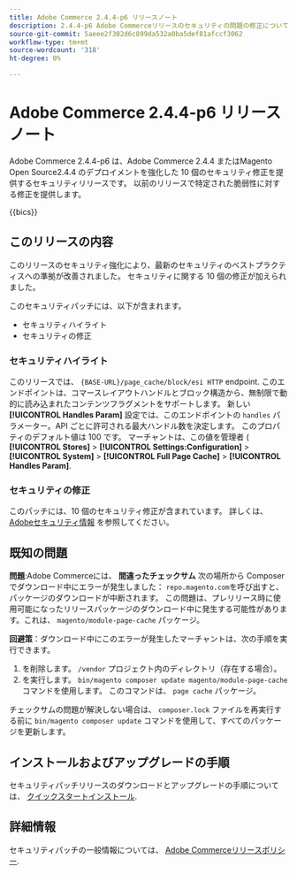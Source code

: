 ```yaml
---
title: Adobe Commerce 2.4.4-p6 リリースノート
description: 2.4.4-p6 Adobe Commerceリリースのセキュリティの問題の修正について説明します。
source-git-commit: 5aeee2f302d6c899da532a0ba5def81afccf3062
workflow-type: tm+mt
source-wordcount: '318'
ht-degree: 0%

---
```



# Adobe Commerce 2.4.4-p6 リリースノート

Adobe Commerce 2.4.4-p6 は、Adobe Commerce 2.4.4 またはMagento Open Source2.4.4 のデプロイメントを強化した 10 個のセキュリティ修正を提供するセキュリティリリースです。 以前のリリースで特定された脆弱性に対する修正を提供します。

{{bics}}

## このリリースの内容

このリリースのセキュリティ強化により、最新のセキュリティのベストプラクティスへの準拠が改善されました。 セキュリティに関する 10 個の修正が加えられました。

このセキュリティパッチには、以下が含まれます。

* セキュリティハイライト
* セキュリティの修正

### セキュリティハイライト

このリリースでは、 `{BASE-URL}/page_cache/block/esi HTTP` endpoint. このエンドポイントは、コマースレイアウトハンドルとブロック構造から、無制限で動的に読み込まれたコンテンツフラグメントをサポートします。 新しい **[!UICONTROL Handles Param]** 設定では、このエンドポイントの `handles` パラメーター。API ごとに許可される最大ハンドル数を決定します。 このプロパティのデフォルト値は 100 です。 マーチャントは、この値を管理者 ( **[!UICONTROL Stores]** > **[!UICONTROL Settings:Configuration]** > **[!UICONTROL System]** > **[!UICONTROL Full Page Cache]** > **[!UICONTROL Handles Param]**. <!-- AC-9113 -->

### セキュリティの修正

このパッチには、10 個のセキュリティ修正が含まれています。 詳しくは、 [Adobeセキュリティ情報](https://helpx.adobe.com/security/products/magento/apsb23-50.html) を参照してください。

## 既知の問題

**問題**:Adobe Commerceには、 **間違ったチェックサム** 次の場所から Composer でダウンロード中にエラーが発生しました： `repo.magento.com`を呼び出すと、パッケージのダウンロードが中断されます。 この問題は、プレリリース時に使用可能になったリリースパッケージのダウンロード中に発生する可能性があります。これは、 `magento/module-page-cache` パッケージ。

**回避策**：ダウンロード中にこのエラーが発生したマーチャントは、次の手順を実行できます。

1) を削除します。 `/vendor` プロジェクト内のディレクトリ（存在する場合）。
2) を実行します。 `bin/magento composer update magento/module-page-cache` コマンドを使用します。 このコマンドは、 `page cache` パッケージ。

チェックサムの問題が解決しない場合は、 `composer.lock` ファイルを再実行する前に `bin/magento composer update` コマンドを使用して、すべてのパッケージを更新します。

## インストールおよびアップグレードの手順

セキュリティパッチリリースのダウンロードとアップグレードの手順については、 [クイックスタートインストール](../../../installation/composer.md).

## 詳細情報

セキュリティパッチの一般情報については、 [Adobe Commerceリリースポリシー](https://experienceleague.adobe.com/docs/commerce-operations/release/planning/versioning-policy.html?lang=en#security-patch-release).
